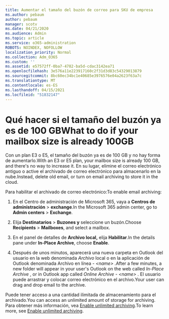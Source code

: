 ```yaml
---
title: Aumentar el tamaño del buzón de correo para SKU de empresa
ms.author: pebaum
author: pebaum
manager: scotv
ms.date: 04/21/2020
ms.audience: Admin
ms.topic: article
ms.service: o365-administration
ROBOTS: NOINDEX, NOFOLLOW
localization_priority: Normal
ms.collection: Adm_O365
ms.custom: ''
ms.assetid: e57572ff-0ba7-4782-ba5d-cdac3142ea71
ms.openlocfilehash: 3e576a11e223917160c2f31d3d83c54329013879
ms.sourcegitcommit: 8bc60ec34bc1e40685e3976576e04a2623f63a7c
ms.translationtype: MT
ms.contentlocale: es-ES
ms.lasthandoff: 04/15/2021
ms.locfileid: "51832147"
---
```

# <a name="what-to-do-if-your-mailbox-size-is-already-100gb"></a><span data-ttu-id="fa2f0-102">Qué hacer si el tamaño del buzón ya es de 100 GB</span><span class="sxs-lookup"><span data-stu-id="fa2f0-102">What to do if your mailbox size is already 100GB</span></span>

<span data-ttu-id="fa2f0-103">Con un plan E3 o E5, el tamaño del buzón ya es de 100 GB y no hay forma de aumentarlo.</span><span class="sxs-lookup"><span data-stu-id="fa2f0-103">With an E3 or E5 plan, your mailbox size is already 100 GB, and there's no way to increase it.</span></span> <span data-ttu-id="fa2f0-104">En su lugar, elimine el correo electrónico antiguo o active el archivado de correo electrónico para almacenarlo en la nube.</span><span class="sxs-lookup"><span data-stu-id="fa2f0-104">Instead, delete old email, or turn on email archiving to store it in the cloud.</span></span> 
  
<span data-ttu-id="fa2f0-105">Para habilitar el archivado de correo electrónico:</span><span class="sxs-lookup"><span data-stu-id="fa2f0-105">To enable email archiving:</span></span>
  
1. <span data-ttu-id="fa2f0-106">En el Centro de administración de Microsoft 365, vaya a **Centros de administración** \> **exchange**.</span><span class="sxs-lookup"><span data-stu-id="fa2f0-106">In the Microsoft 365 admin center, go to **Admin centers** \> **Exchange**.</span></span> 
    
2. <span data-ttu-id="fa2f0-107">Elija **Destinatarios** \> **Buzones y** seleccione un buzón.</span><span class="sxs-lookup"><span data-stu-id="fa2f0-107">Choose **Recipients** \> **Mailboxes**, and select a mailbox.</span></span> 
    
3. <span data-ttu-id="fa2f0-108">En el panel de detalles de **Archivo local,** elija **Habilitar**.</span><span class="sxs-lookup"><span data-stu-id="fa2f0-108">In the details pane under **In-Place Archive**, choose **Enable**.</span></span> 
    
4. <span data-ttu-id="fa2f0-109">Después de unos minutos, aparecerá una nueva carpeta en Outlook del usuario en la web denominada *Archivo* local o en la aplicación de Outlook denominada Archivo en línea *- \<name\>* .</span><span class="sxs-lookup"><span data-stu-id="fa2f0-109">After a few minutes, a new folder will appear in your user's Outlook on the web called  *In-Place Archive*  , or in Outlook app called  *Online Archive - \<name\>*  .</span></span> <span data-ttu-id="fa2f0-110">El usuario puede arrastrar y colocar correo electrónico en el archivo.</span><span class="sxs-lookup"><span data-stu-id="fa2f0-110">Your user can drag and drop email to the archive.</span></span> 
    
<span data-ttu-id="fa2f0-111">Puede tener acceso a una cantidad ilimitada de almacenamiento para el archivado.</span><span class="sxs-lookup"><span data-stu-id="fa2f0-111">You can access an unlimited amount of storage for archiving.</span></span> <span data-ttu-id="fa2f0-112">Para obtener más información, vea [Enable unlimited archiving](https://docs.microsoft.com/microsoft-365/compliance/enable-unlimited-archiving).</span><span class="sxs-lookup"><span data-stu-id="fa2f0-112">To learn more, see [Enable unlimited archiving](https://docs.microsoft.com/microsoft-365/compliance/enable-unlimited-archiving).</span></span>
  

